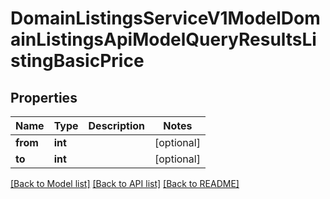 # DomainListingsServiceV1ModelDomainListingsApiModelQueryResultsListingBasicPrice

## Properties
Name | Type | Description | Notes
------------ | ------------- | ------------- | -------------
**from** | **int** |  | [optional] 
**to** | **int** |  | [optional] 

[[Back to Model list]](../../README.md#documentation-for-models) [[Back to API list]](../../README.md#documentation-for-api-endpoints) [[Back to README]](../../README.md)

